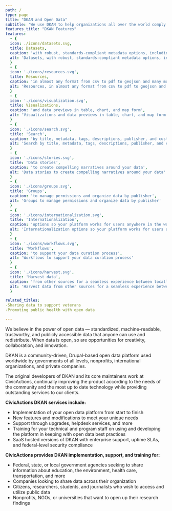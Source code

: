 ```yaml
---
path: /
type: page
title: "DKAN and Open Data"
subtitle: 'We use DKAN to help organizations all over the world comply with open data mandates and use their data to demonstrate accomplishments, educate the public, and empower people to improve their communities.'
features_title: "DKAN Features"
features:
  - {
  icon: ./icons/datasets.svg,
  title: Datasets,
  caption: 'with robust, standards-compliant metadata options, including custom fields', 
  alt: 'Datasets, with robust, standards-compliant metadata options, including custom fields'
  }
  - {
  icon: './icons/resources.svg',
  title: Resources,
  caption: 'in almost any format from csv to pdf to geojson and many more', 
  alt: 'Resources, in almost any format from csv to pdf to geojson and many more'
  }
  - {
  icon: './icons/visualization.svg',
  title: Visualizations,
  caption: 'and data previews in table, chart, and map form', 
  alt: 'Visualizations and data previews in table, chart, and map form'
  }
  - {
  icon: './icons/search.svg',
  title: 'Search',
  caption: 'by title, metadata, tags, descriptions, publisher, and custom options', 
  alt: 'Search by title, metadata, tags, descriptions, publisher, and custom options'
  }
  - {
  icon: './icons/stories.svg',
  title: 'Data stories',
  caption: 'to create compelling narratives around your data', 
  alt: 'Data stories to create compelling narratives around your data'
  }
  - {
  icon: './icons/groups.svg',
  title: 'Groups',
  caption: 'to manage permissions and organize data by publisher',
  alt: 'Groups to manage permissions and organize data by publisher'
  }
  - {
  icon: './icons/internationalization.svg',
  title: 'Internationalization',
  caption: 'options so your platform works for users anywhere in the world',
  alt: 'Internationalization options so your platform works for users anywhere in the world'
  }
  - {
  icon: './icons/workflows.svg',
  title: 'Workflows',
  caption: 'to support your data curation process',
  alt: 'Workflows to support your data curation process'
  }
  - {
  icon: './icons/harvest.svg',
  title: 'Harvest data',
  caption: 'from other sources for a seamless experience between locally and remotely hosted files',
  alt: 'Harvest data from other sources for a seamless experience between locally and remotely hosted files'
  }

related_titles:
-Sharing data to support veterans
-Promoting public health with open data

---
```

We believe in the power of open data — standardized, machine-readable, trustworthy, and publicly accessible data that anyone can use and redistribute. When data is open, so are opportunities for creativity, collaboration, and innovation.

DKAN is a community-driven, Drupal-based open data platform used worldwide by governments of all levels, nonprofits, international organizations, and private companies.

The original developers of DKAN and its core maintainers work at CivicActions, continually improving the product according to the needs of the community and the most up to date technology while providing outstanding services to our clients.

**CivicActions DKAN services include:**

* Implementation of your open data platform from start to finish
* New features and modifications to meet your unique needs
* Support through upgrades, helpdesk services, and more
* Training for your technical and program staff on using and developing the platform in keeping with open data best practices
* SaaS hosted versions of DKAN with enterprise support, uptime SLAs, and federal-level security compliance

**CivicActions provides DKAN implementation, support, and training for:**

* Federal, state, or local government agencies seeking to share information about education, the environment, health care, transportation, and more
* Companies looking to share data across their organization
* Citizens, researchers, students, and journalists who wish to access and utilize public data
* Nonprofits, NGOs, or universities that want to open up their research findings

